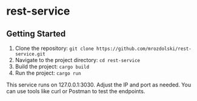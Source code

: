 # rest-service

## Getting Started

1. Clone the repository: `git clone https://github.com/mrozdolski/rest-service.git`
2. Navigate to the project directory: `cd rest-service`
3. Build the project: `cargo build`
4. Run the project: `cargo run`

This service runs on 127.0.0.1:3030. Adjust the IP and port as needed. You can use tools like curl or Postman to test the endpoints.